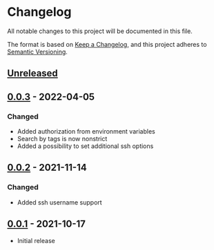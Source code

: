 # Changelog

All notable changes to this project will be documented in this file.

The format is based on [Keep a Changelog](https://keepachangelog.com/en/1.0.0/),
and this project adheres to [Semantic Versioning](https://semver.org/spec/v2.0.0.html).

## [Unreleased]

## [0.0.3] - 2022-04-05

### Changed
- Added authorization from environment variables
- Search by tags is now nonstrict
- Added a possibility to set additional ssh options

## [0.0.2] - 2021-11-14

### Changed
- Added ssh username support

## [0.0.1] - 2021-10-17

- Initial release

[unreleased]: https://github.com/LuciferInLove/dynamic-sshmenu-azure/compare/v0.0.3...HEAD
[0.0.3]: https://github.com/LuciferInLove/dynamic-sshmenu-azure/compare/v0.0.2...v0.0.3
[0.0.2]: https://github.com/LuciferInLove/dynamic-sshmenu-azure/compare/v0.0.1...v0.0.2
[0.0.1]: https://github.com/LuciferInLove/dynamic-sshmenu-azure/releases/tag/v0.0.1
